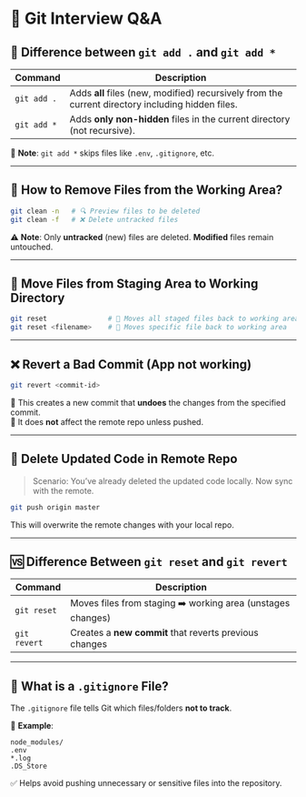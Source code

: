 
# 🧠 Git Interview Q&A

## 🔄 Difference between `git add .` and `git add *`

| Command         | Description |
|----------------|-------------|
| `git add .`     | Adds **all** files (new, modified) recursively from the current directory including hidden files. |
| `git add *`     | Adds **only non-hidden** files in the current directory (not recursive). |

📌 **Note**: `git add *` skips files like `.env`, `.gitignore`, etc.



---

## 🧹 How to Remove Files from the Working Area?

```bash
git clean -n   # 🔍 Preview files to be deleted
git clean -f   # ❌ Delete untracked files
```

⚠️ **Note**: Only **untracked** (new) files are deleted. **Modified** files remain untouched.


---

## 🔁 Move Files from Staging Area to Working Directory

```bash
git reset               # 🔄 Moves all staged files back to working area
git reset <filename>    # 🎯 Moves specific file back to working area
```

---


## ❌ Revert a Bad Commit (App not working)

```bash
git revert <commit-id>
```


🧯 This creates a new commit that **undoes** the changes from the specified commit.  
📌 It does **not** affect the remote repo unless pushed.

---


## 🧼 Delete Updated Code in Remote Repo

> Scenario: You’ve already deleted the updated code locally. Now sync with the remote.

```bash
git push origin master
```


This will overwrite the remote changes with your local repo.

---

## 🆚 Difference Between `git reset` and `git revert`

| Command       | Description |
|---------------|-------------|
| `git reset`   | Moves files from staging ➡️ working area (unstages changes) |
| `git revert`  | Creates a **new commit** that reverts previous changes |

---


## 🚫 What is a `.gitignore` File?

The `.gitignore` file tells Git which files/folders **not to track**.

📄 **Example**:
```
node_modules/
.env
*.log
.DS_Store
```

✅ Helps avoid pushing unnecessary or sensitive files into the repository.

